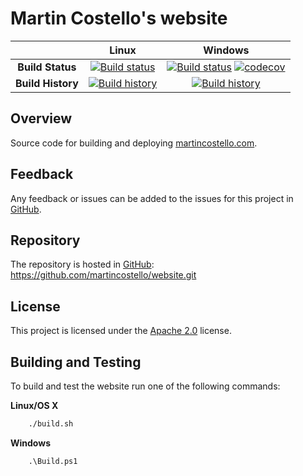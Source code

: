 # Martin Costello's website

| | Linux | Windows |
|:-:|:-:|:-:|
| **Build Status** | [![Build status](https://img.shields.io/travis/martincostello/website/master.svg)](https://travis-ci.org/martincostello/website) | [![Build status](https://img.shields.io/appveyor/ci/martincostello/website/master.svg)](https://ci.appveyor.com/project/martincostello/website) [![codecov](https://codecov.io/gh/martincostello/website/branch/master/graph/badge.svg)](https://codecov.io/gh/martincostello/website) |
| **Build History** | [![Build history](https://buildstats.info/travisci/chart/martincostello/website?branch=master&includeBuildsFromPullRequest=false)](https://travis-ci.org/martincostello/website) |  [![Build history](https://buildstats.info/appveyor/chart/martincostello/website?branch=master&includeBuildsFromPullRequest=false)](https://ci.appveyor.com/project/martincostello/website) |

## Overview

Source code for building and deploying [martincostello.com](https://martincostello.com/).

## Feedback

Any feedback or issues can be added to the issues for this project in [GitHub](https://github.com/martincostello/website/issues).

## Repository

The repository is hosted in [GitHub](https://github.com/martincostello/website): https://github.com/martincostello/website.git

## License

This project is licensed under the [Apache 2.0](https://github.com/martincostello/website/blob/master/LICENSE) license.

## Building and Testing

To build and test the website run one of the following commands:

**Linux/OS X**

```sh
    ./build.sh
```

**Windows**

```batchfile
    .\Build.ps1
```
